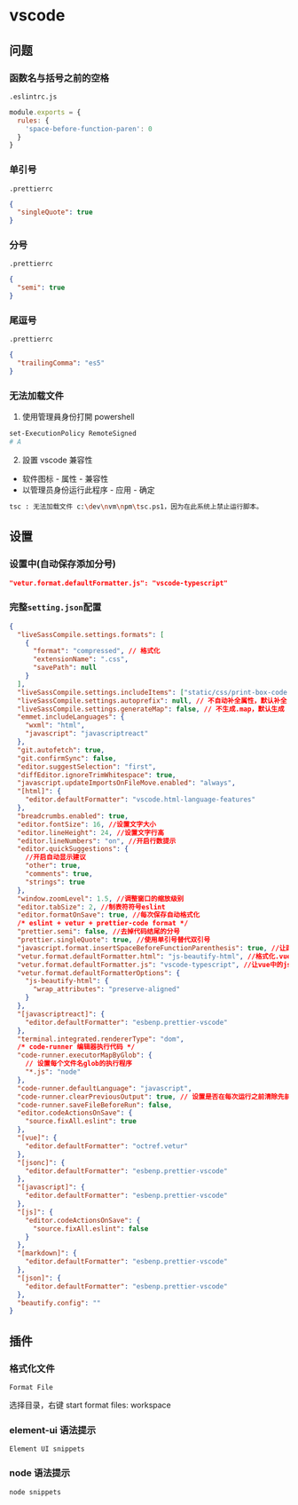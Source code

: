 # vscode

## 问题

### 函数名与括号之前的空格

`.eslintrc.js`

```js
module.exports = {
  rules: {
    'space-before-function-paren': 0
  }
}
```

### 单引号

`.prettierrc`

```json
{
  "singleQuote": true
}
```

### 分号

`.prettierrc`

```json
{
  "semi": true
}
```

### 尾逗号

`.prettierrc`

```json
{
  "trailingComma": "es5"
}
```

### 无法加载文件

1. 使用管理員身份打開 powershell

```bash
set-ExecutionPolicy RemoteSigned
# A
```

2. 設置 vscode 兼容性

- 软件图标 - 属性 - 兼容性
- 以管理员身份运行此程序 - 应用 - 确定

```bash
tsc : 无法加载文件 c:\dev\nvm\npm\tsc.ps1，因为在此系统上禁止运行脚本。
```

## 设置

### 设置中(自动保存添加分号)

```json
"vetur.format.defaultFormatter.js": "vscode-typescript"
```

### 完整`setting.json`配置

```json
{
  "liveSassCompile.settings.formats": [
    {
      "format": "compressed", // 格式化
      "extensionName": ".css",
      "savePath": null
    }
  ],
  "liveSassCompile.settings.includeItems": ["static/css/print-box-code.scss"], // 编译指定文件
  "liveSassCompile.settings.autoprefix": null, // 不自动补全属性，默认补全
  "liveSassCompile.settings.generateMap": false, // 不生成.map，默认生成
  "emmet.includeLanguages": {
    "wxml": "html",
    "javascript": "javascriptreact"
  },
  "git.autofetch": true,
  "git.confirmSync": false,
  "editor.suggestSelection": "first",
  "diffEditor.ignoreTrimWhitespace": true,
  "javascript.updateImportsOnFileMove.enabled": "always",
  "[html]": {
    "editor.defaultFormatter": "vscode.html-language-features"
  },
  "breadcrumbs.enabled": true,
  "editor.fontSize": 16, //设置文字大小
  "editor.lineHeight": 24, //设置文字行高
  "editor.lineNumbers": "on", //开启行数提示
  "editor.quickSuggestions": {
    //开启自动显示建议
    "other": true,
    "comments": true,
    "strings": true
  },
  "window.zoomLevel": 1.5, //调整窗口的缩放级别
  "editor.tabSize": 2, //制表符符号eslint
  "editor.formatOnSave": true, //每次保存自动格式化
  /* eslint + vetur + prettier-code format */
  "prettier.semi": false, //去掉代码结尾的分号
  "prettier.singleQuote": true, //使用单引号替代双引号
  "javascript.format.insertSpaceBeforeFunctionParenthesis": true, //让函数(名)和后面的括号之间加个空格
  "vetur.format.defaultFormatter.html": "js-beautify-html", //格式化.vue中html
  "vetur.format.defaultFormatter.js": "vscode-typescript", //让vue中的js按编辑器自带的ts格式进行格式化
  "vetur.format.defaultFormatterOptions": {
    "js-beautify-html": {
      "wrap_attributes": "preserve-aligned"
    }
  },
  "[javascriptreact]": {
    "editor.defaultFormatter": "esbenp.prettier-vscode"
  },
  "terminal.integrated.rendererType": "dom",
  /* code-runner 编辑器执行代码 */
  "code-runner.executorMapByGlob": {
    // 设置每个文件名glob的执行程序
    "*.js": "node"
  },
  "code-runner.defaultLanguage": "javascript",
  "code-runner.clearPreviousOutput": true, // 设置是否在每次运行之前清除先前的输出（默认为false）
  "code-runner.saveFileBeforeRun": false,
  "editor.codeActionsOnSave": {
    "source.fixAll.eslint": true
  },
  "[vue]": {
    "editor.defaultFormatter": "octref.vetur"
  },
  "[jsonc]": {
    "editor.defaultFormatter": "esbenp.prettier-vscode"
  },
  "[javascript]": {
    "editor.defaultFormatter": "esbenp.prettier-vscode"
  },
  "[js]": {
    "editor.codeActionsOnSave": {
      "source.fixAll.eslint": false
    }
  },
  "[markdown]": {
    "editor.defaultFormatter": "esbenp.prettier-vscode"
  },
  "[json]": {
    "editor.defaultFormatter": "esbenp.prettier-vscode"
  },
  "beautify.config": ""
}
```

## 插件

### 格式化文件

`Format File`

选择目录，右键 start format files: workspace

### element-ui 语法提示

`Element UI snippets`

### node 语法提示

`node snippets`
